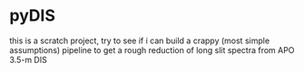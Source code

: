 # pyDIS
this is a scratch project, try to see if i can build a crappy (most simple assumptions) pipeline to get a rough reduction of long slit spectra from APO 3.5-m DIS
